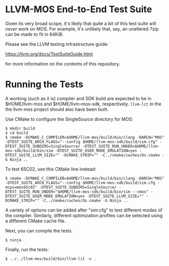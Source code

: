 # LLVM-MOS End-to-End Test Suite

Given its very broad scope, it's likely that quite a bit of this test suite will
*never* work on MOS. For example, it's unlikely that, say, an unaltered 7zip can
be made to fit in 64KiB.

Please see the LLVM testing infrastructure guide:

  https://llvm.org/docs/TestSuiteGuide.html

for more information on the contents of this repository.

# Running the Tests

A working (such as it is) compiler and SDK build are expected to be in
$HOME/llvm-mos and $HOME/llvm-mos-sdk, respectively. `llvm-lit` in the
the llvm-mos project should also have been built.

Use CMake to configure the SingleSource directory for MOS:

```console
$ mkdir build
$ cd build
$ cmake -DCMAKE_C_COMPILER=$HOME/llvm-mos/build/bin/clang -DARCH="MOS" -DTEST_SUITE_ARCH_FLAGS="--config $HOME/llvm-mos-sdk/build/sim.cfg" -DTEST_SUITE_SUBDIRS=SingleSource/ -DTEST_SUITE_RUN_UNDER=$HOME/llvm-mos-sdk/build/bin/sim -DTEST_SUITE_USER_MODE_EMULATION=yes -DTEST_SUITE_LLVM_SIZE="" -DCMAKE_STRIP="" -C../cmake/caches/Os.cmake -G Ninja ..
```

To test 65C02, use this CMake line instead:

```console
$ cmake -DCMAKE_C_COMPILER=$HOME/llvm-mos/build/bin/clang -DARCH="MOS" -DTEST_SUITE_ARCH_FLAGS="--config $HOME/llvm-mos-sdk/build/sim.cfg -mcpu=mos65c02" -DTEST_SUITE_SUBDIRS=SingleSource/ -DTEST_SUITE_RUN_UNDER="$HOME/llvm-mos-sdk/build/bin/sim --cmos" -DTEST_SUITE_USER_MODE_EMULATION=yes -DTEST_SUITE_LLVM_SIZE="" -DCMAKE_STRIP="" -C../cmake/caches/Os.cmake -G Ninja ..
```

A variety of options can be added after "sim.cfg" to test different modes of the
compiler. Similarly, different optimization profiles can be selected using a
different CMake cache file.

Next, you can compile the tests. 

```console
$ ninja
```

Finally, run the tests:

```console
$ ../../llvm-mos/build/bin/llvm-lit -v .
```
